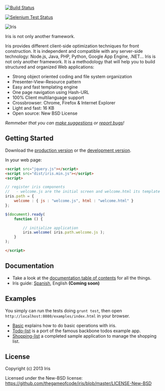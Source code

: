 [![Build Status](https://travis-ci.org/IGZJavierPerez/iris.png?branch=master)](https://travis-ci.org/IGZJavierPerez/iris)

[![Selenium Test Status](https://saucelabs.com/browser-matrix/surtich.svg?auth=861baeb3ee8833c887f16f59cbc41d1e)](https://saucelabs.com/u/surtich)

![Iris](https://raw.github.com/thegameofcode/iris/gh-pages/images/iris-logo-white.png)

Iris is not only another framework.

Iris provides different client-side optimization techniques for front construction. It is independent and compatible with any server-side technology: Node.js, Java, PHP, Python, Google App Engine, .NET...
Iris is not only another framework. It is a methodology that will help you to build structured and organized Web applications:

* Strong object oriented coding and file system organization
* Presenter-View-Resource pattern
* Easy and fast templating engine
* One page navigation using Hash-URL
* 100% Client multilanguage support
* Crossbrowser: Chrome, Firefox & Internet Explorer
* Light and fast: 16 KB
* Open source: New BSD License

_Remmeber that you can [make suggestions][issues] or [report bugs][issues]!_

## Getting Started
Download the [production version][min] or the [development version][max].

[min]: https://raw.github.com/thegameofcode/iris/master/dist/iris.min.js
[max]: https://raw.github.com/thegameofcode/iris/master/dist/iris.js

In your web page:

```html
<script src="jquery.js"></script>
<script src="dist/iris.min.js"></script>
<script>

// register iris components
//   - welcome.js are the initial screen and welcome.html its template
iris.path = {
	welcome : { js : "welcome.js", html : "welcome.html" }
};

$(document).ready(
	function () {

		// initialize application
		iris.welcome( iris.path.welcome.js );
	}
);

</script>
```
## Documentation
 * Take a look at the [documentation table of contents](docs/toc.md) for all the things.
 * Iris guide: [Spanish](docs/es/README.md), English __(Coming soon)__

## Examples
You simply can run the tests doing `grunt test`, then open `http://localhost:8080/examples/index.html` in your browser.

 * [Basic](examples/basic) explains how to do basic operations with iris.
 * [Todo-list](examples/todo-list)  is a port of the famous backbone todos example app.
 * [Shopping-list](examples/shopping-list) a completed sample application to manage the shopping list.



## License
Copyright (c) 2013 Iris

Licensed under the New-BSD license: <https://github.com/thegameofcode/iris/blob/master/LICENSE-New-BSD>

[issues]: /thegameofcode/iris/issues
